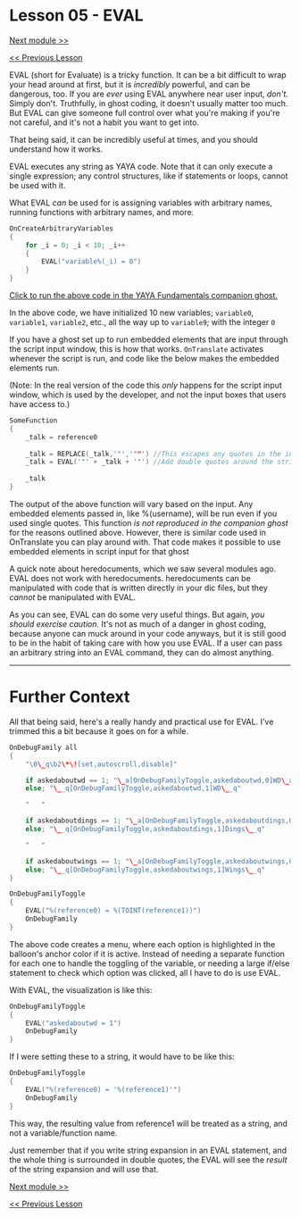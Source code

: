 # Lesson 05 - EVAL

[Next module >>]()

[<< Previous Lesson](https://github.com/Zichqec/YAYA_Fundamentals/blob/main/Module%205%20-%20Common%20Functions/04%20-%20Randomness.md)

EVAL (short for Evaluate) is a tricky function. It can be a bit difficult to wrap your head around at first, but it is *incredibly* powerful, and can be dangerous, too. If you are *ever* using EVAL anywhere near user input, *don't.* Simply don't. Truthfully, in ghost coding, it doesn't usually matter too much. But EVAL can give someone full control over what you're making if you're not careful, and it's not a habit you want to get into.

That being said, it can be incredibly useful at times, and you should understand how it works.

EVAL executes any string as YAYA code. Note that it can only execute a single expression; any control structures, like if statements or loops, cannot be used with it.

What EVAL *can* be used for is assigning variables with arbitrary names, running functions with arbitrary names, and more.

```c
OnCreateArbitraryVariables
{
	for _i = 0; _i < 10; _i++
	{
		EVAL("variable%(_i) = 0")
	}
}
```

[Click to run the above code in the YAYA Fundamentals companion ghost.](https://zichqec.github.io/s-the-skeleton/jump.html?url=x-ukagaka-link%3Atype%3Devent%26ghost%3DYAYA%20Fundamentals%26info%3DOnExample.M5.L5.CreateArbitraryVariables)

In the above code, we have initialized 10 new variables; `variable0`, `variable1`, `variable2`, etc., all the way up to `variable9`; with the integer `0`

If you have a ghost set up to run embedded elements that are input through the script input window, this is how that works. `OnTranslate` activates whenever the script is run, and code like the below makes the embedded elements run.

(Note: In the real version of the code this *only* happens for the script input window, which is used by the developer, and not the input boxes that users have access to.)

```c
SomeFunction
{
	_talk = reference0
	
	_talk = REPLACE(_talk,'"','""') //This escapes any quotes in the input string so that they don't break the EVAL command
	_talk = EVAL('"' + _talk + '"') //Add double quotes around the string so that any embedded elements will expand, and then run it with EVAL
	
	_talk
}
```

The output of the above function will vary based on the input. Any embedded elements passed in, like %(username), will be run even if you used single quotes. This function *is not reproduced in the companion ghost* for the reasons outlined above. However, there is similar code used in OnTranslate you can play around with. That code makes it possible to use embedded elements in script input for that ghost

A quick note about heredocuments, which we saw several modules ago. EVAL does not work with heredocuments. heredocuments can be manipulated with code that is written directly in your dic files, but they *cannot* be manipulated with EVAL.


As you can see, EVAL can do some very useful things. But again, *you should exercise caution.* It's not as much of a danger in ghost coding, because anyone can muck around in your code anyways, but it is still good to be in the habit of taking care with how you use EVAL. If a user can pass an arbitrary string into an EVAL command, they can do almost anything.

---

# Further Context

All that being said, here's a really handy and practical use for EVAL. I've trimmed this a bit because it goes on for a while.

```c
OnDebugFamily all
{
	"\0\_q\b2\*\![set,autoscroll,disable]"

	if askedaboutwd == 1; "\_a[OnDebugFamilyToggle,askedaboutwd,0]WD\_a"
	else; "\__q[OnDebugFamilyToggle,askedaboutwd,1]WD\__q"

	"   "

	if askedaboutdings == 1; "\_a[OnDebugFamilyToggle,askedaboutdings,0]Dings\_a"
	else; "\__q[OnDebugFamilyToggle,askedaboutdings,1]Dings\__q"

	"   "

	if askedaboutwings == 1; "\_a[OnDebugFamilyToggle,askedaboutwings,0]Wings\_a"
	else; "\__q[OnDebugFamilyToggle,askedaboutwings,1]Wings\__q"
}

OnDebugFamilyToggle
{
	EVAL("%(reference0) = %(TOINT(reference1))")
	OnDebugFamily
}
```

The above code creates a menu, where each option is highlighted in the balloon's anchor color if it is active. Instead of needing a separate function for each one to handle the toggling of the variable, or needing a large if/else statement to check which option was clicked, all I have to do is use EVAL.

With EVAL, the visualization is like this:

```c
OnDebugFamilyToggle
{
	EVAL("askedaboutwd = 1")
	OnDebugFamily
}
```

If I were setting these to a string, it would have to be like this:

```c
OnDebugFamilyToggle
{
	EVAL("%(reference0) = '%(reference1)'")
	OnDebugFamily
}
```

This way, the resulting value from reference1 will be treated as a string, and not a variable/function name.

Just remember that if you write string expansion in an EVAL statement, and the whole thing is surrounded in double quotes, the EVAL will see the *result* of the string expansion and will use that.

[Next module >>]()

[<< Previous Lesson](https://github.com/Zichqec/YAYA_Fundamentals/blob/main/Module%205%20-%20Common%20Functions/04%20-%20Randomness.md)